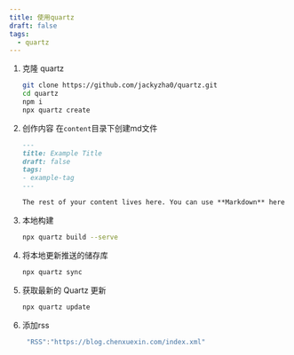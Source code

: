 ```yaml
---
title: 使用quartz
draft: false
tags:
  - quartz
---
```


1. 克隆 quartz

    ```bash
    git clone https://github.com/jackyzha0/quartz.git
    cd quartz
    npm i
    npx quartz create
    ```

2. 创作内容
  在`content`目录下创建md文件

    ```markdown
    ---
    title: Example Title
    draft: false
    tags:
    - example-tag
    ---

    The rest of your content lives here. You can use **Markdown** here :)
    ```

3. 本地构建

    ```bash
    npx quartz build --serve
    ```

4. 将本地更新推送的储存库

    ```bash
    npx quartz sync
    ```

5. 获取最新的 Quartz 更新

    ```bash
    npx quartz update
    ```

6. 添加rss

    ```ts
     "RSS":"https://blog.chenxuexin.com/index.xml"
    ```
